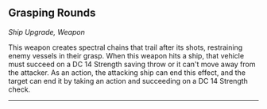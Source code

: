 ﻿## Grasping Rounds

*Ship Upgrade, Weapon*

This weapon creates spectral chains that trail after its shots, restraining enemy vessels in their grasp. When this weapon hits a ship, that vehicle must succeed on a DC 14 Strength saving throw or it can't move away from the attacker. As an action, the attacking ship can end this effect, and the target can end it by taking an action and succeeding on a DC 14 Strength check.

---


